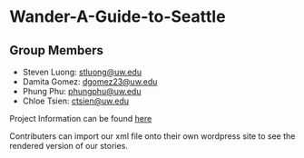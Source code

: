 # Wander-A-Guide-to-Seattle

## Group Members
- Steven Luong: stluong@uw.edu
- Damita Gomez: dgomez23@uw.edu
- Phung Phu: phungphu@uw.edu
- Chloe Tsien: ctsien@uw.edu

Project Information can be found [here](https://chloet127.github.io/wander-seattle/)

Contributers can import our xml file onto their own wordpress site to see the rendered version of our stories.